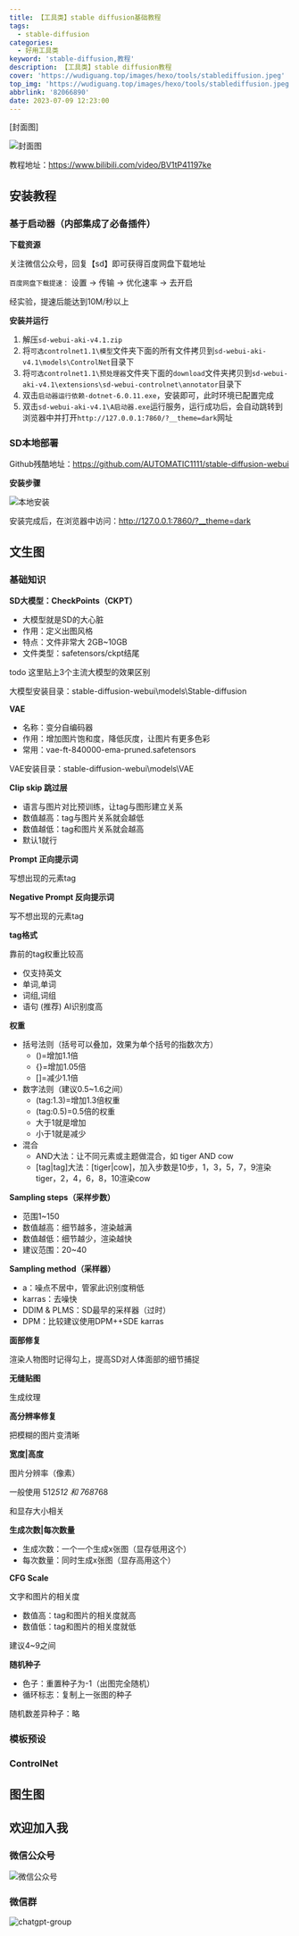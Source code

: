 ```yaml
---
title: 【工具类】stable diffusion基础教程
tags:
  - stable-diffusion
categories:
  - 好用工具类
keyword: 'stable-diffusion,教程'
description: 【工具类】stable diffusion教程
cover: 'https://wudiguang.top/images/hexo/tools/stablediffusion.jpeg'
top_img: 'https://wudiguang.top/images/hexo/tools/stablediffusion.jpeg'
abbrlink: '82066890'
date: 2023-07-09 12:23:00
---
```


[封面图]

![封面图](https://wudiguang.top/images/hexo/tools/stablediffusion.jpeg)

教程地址：https://www.bilibili.com/video/BV1tP41197ke

## 安装教程

### 基于启动器（内部集成了必备插件）

**下载资源**

关注微信公众号，回复【sd】即可获得百度网盘下载地址

`百度网盘下载提速：` 设置 -> 传输 -> 优化速率 -> 去开启

经实验，提速后能达到10M/秒以上

**安装并运行**

1. 解压`sd-webui-aki-v4.1.zip`
2. 将`可选controlnet1.1\模型`文件夹下面的所有文件拷贝到`sd-webui-aki-v4.1\models\ControlNet`目录下
3. 将`可选controlnet1.1\预处理器`文件夹下面的`download`文件夹拷贝到`sd-webui-aki-v4.1\extensions\sd-webui-controlnet\annotator`目录下
4. 双击`启动器运行依赖-dotnet-6.0.11.exe`，安装即可，此时环境已配置完成
5. 双击`sd-webui-aki-v4.1\A启动器.exe`运行服务，运行成功后，会自动跳转到浏览器中并打开`http://127.0.0.1:7860/?__theme=dark`网址

### SD本地部署

Github残酷地址：https://github.com/AUTOMATIC1111/stable-diffusion-webui

**安装步骤**

![本地安装](https://wudiguang.top/images/hexo/post/sd-setting.png)

安装完成后，在浏览器中访问：http://127.0.0.1:7860/?__theme=dark

## 文生图

### 基础知识

**SD大模型：CheckPoints（CKPT）**

* 大模型就是SD的大心脏
* 作用：定义出图风格
* 特点：文件非常大 2GB~10GB
* 文件类型：safetensors/ckpt结尾

todo 这里贴上3个主流大模型的效果区别

大模型安装目录：stable-diffusion-webui\models\Stable-diffusion

**VAE**

* 名称：变分自编码器
* 作用：增加图片饱和度，降低灰度，让图片有更多色彩
* 常用：vae-ft-840000-ema-pruned.safetensors

VAE安装目录：stable-diffusion-webui\models\VAE

**Clip skip 跳过层**

* 语言与图片对比预训练，让tag与图形建立关系
* 数值越高：tag与图片关系就会越低
* 数值越低：tag和图片关系就会越高
* 默认1就行

**Prompt 正向提示词**

写想出现的元素tag

**Negative Prompt 反向提示词**

写不想出现的元素tag

**tag格式**

靠前的tag权重比较高

* 仅支持英文
* 单词,单词
* 词组,词组
* 语句 (推荐) AI识别度高

**权重**

* 括号法则（括号可以叠加，效果为单个括号的指数次方）
  * ()=增加1.1倍
  * {}=增加1.05倍
  * []=减少1.1倍
* 数字法则（建议0.5~1.6之间）
  * (tag:1.3)=增加1.3倍权重
  * (tag:0.5)=0.5倍的权重
  * 大于1就是增加
  * 小于1就是减少
* 混合
  * AND大法：让不同元素或主题做混合，如 tiger AND cow
  * [tag|tag]大法：[tiger|cow]，加入步数是10步，1，3，5，7，9渲染tiger，2，4，6，8，10渲染cow

**Sampling steps（采样步数）**

* 范围1~150
* 数值越高：细节越多，渲染越满
* 数值越低：细节越少，渲染越快
* 建议范围：20~40

**Sampling method（采样器）**

* a：噪点不居中，管家此识别度稍低
* karras：去噪快
* DDIM & PLMS：SD最早的采样器（过时）
* DPM：比较建议使用DPM++SDE karras

**面部修复**

渲染人物图时记得勾上，提高SD对人体面部的细节捕捉

**无缝贴图**

生成纹理

**高分辨率修复**

把模糊的图片变清晰

**宽度|高度**

图片分辨率（像素）

一般使用 512*512 和 768*768

和显存大小相关

**生成次数|每次数量**

* 生成次数：一个一个生成x张图（显存低用这个）
* 每次数量：同时生成x张图（显存高用这个）

**CFG Scale**

文字和图片的相关度

* 数值高：tag和图片的相关度就高
* 数值低：tag和图片的相关度就低

建议4~9之间

**随机种子**

* 色子：重置种子为-1（出图完全随机）
* 循环标志：复制上一张图的种子

随机数差异种子：略

### 模板预设

### ControlNet


## 图生图


## 欢迎加入我

### 微信公众号

![微信公众号](https://wudiguang.top/images/hexo/personal/wx_web.png)

### 微信群

![chatgpt-group](https://wudiguang.top/images/hexo/personal/chatgpt-group.jpg)
